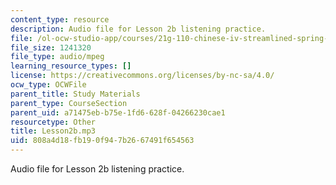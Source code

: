 ```yaml
---
content_type: resource
description: Audio file for Lesson 2b listening practice.
file: /ol-ocw-studio-app/courses/21g-110-chinese-iv-streamlined-spring-2004/808a4d18fb190f947b2667491f654563_Lesson2b.mp3
file_size: 1241320
file_type: audio/mpeg
learning_resource_types: []
license: https://creativecommons.org/licenses/by-nc-sa/4.0/
ocw_type: OCWFile
parent_title: Study Materials
parent_type: CourseSection
parent_uid: a71475eb-b75e-1fd6-628f-04266230cae1
resourcetype: Other
title: Lesson2b.mp3
uid: 808a4d18-fb19-0f94-7b26-67491f654563
---
```

Audio file for Lesson 2b listening practice.